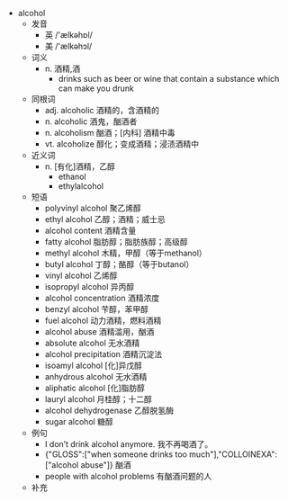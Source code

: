 - alcohol
  - 发音
    - 英 /'ælkəhɒl/
    - 美 /'ælkəhɔl/
  - 词义
    - n. 酒精,酒
      - drinks such as beer or wine that contain a substance which can make you drunk
  - 同根词
    - adj. alcoholic 酒精的，含酒精的
    - n. alcoholic 酒鬼，酗酒者
    - n. alcoholism 酗酒；[内科] 酒精中毒
    - vt. alcoholize 醇化；变成酒精；浸渍酒精中
  - 近义词
    - n. [有化]酒精，乙醇
      - ethanol
      - ethylalcohol
  - 短语
    - polyvinyl alcohol 聚乙烯醇
    - ethyl alcohol 乙醇；酒精；威士忌
    - alcohol content 酒精含量
    - fatty alcohol 脂肪醇；脂肪族醇；高级醇
    - methyl alcohol 木精，甲醇（等于methanol）
    - butyl alcohol 丁醇；酪醇（等于butanol）
    - vinyl alcohol 乙烯醇
    - isopropyl alcohol 异丙醇
    - alcohol concentration 酒精浓度
    - benzyl alcohol 苄醇，苯甲醇
    - fuel alcohol 动力酒精，燃料酒精
    - alcohol abuse 酒精滥用，酗酒
    - absolute alcohol 无水酒精
    - alcohol precipitation 酒精沉淀法
    - isoamyl alcohol [化]异戊醇
    - anhydrous alcohol 无水酒精
    - aliphatic alcohol [化]脂肪醇
    - lauryl alcohol 月桂醇；十二醇
    - alcohol dehydrogenase 乙醇脱氢酶
    - sugar alcohol 糖醇
  - 例句
    - I don’t drink alcohol anymore. 我不再喝酒了。
    - {"GLOSS":["when someone drinks too much"],"COLLOINEXA":["alcohol abuse"]} 酗酒
    - people with alcohol problems 有酗酒问题的人
  - 补充